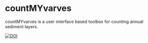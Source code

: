 # countMYvarves
countMYvarves is a user interface based toolbox for counting annual sediment layers.

[![DOI](https://zenodo.org/badge/295850281.svg)](https://zenodo.org/badge/latestdoi/295850281)
